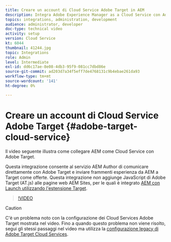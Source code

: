 ```yaml
---
title: Creare un account di Cloud Service Adobe Target in AEM
description: Integra Adobe Experience Manager as a Cloud Service con Adobe Target utilizzando l’autenticazione IMS per Cloud Service e Adobi.
topics: integrations, administration, development
audience: administrator, developer
doc-type: technical video
activity: setup
version: Cloud Service
kt: 6044
thumbnail: 41244.jpg
topic: Integrations
role: Admin
level: Intermediate
exl-id: dd6c17ae-8e08-4db3-95f9-081cc7dbd86e
source-git-commit: ad203d7a34f5eff7de4768131c9b4ebae261da93
workflow-type: tm+mt
source-wordcount: '141'
ht-degree: 0%

---
```


# Creare un account di Cloud Service Adobe Target {#adobe-target-cloud-service}

Il video seguente illustra come collegare AEM come Cloud Service con Adobe Target.

Questa integrazione consente al servizio AEM Author di comunicare direttamente con Adobe Target e inviare frammenti esperienza da AEM a Target come offerte.  Questa integrazione *non* aggiunge JavaScript di Adobe Target (AT.js) alle pagine web AEM Sites, per le quali è integrato [AEM con Launch utilizzando l&#39;estensione Target](../experience-platform-launch/connect-aem-launch-adobe-io.md).

>[!VIDEO](https://video.tv.adobe.com/v/41244?quality=12&learn=on)

>[!CAUTION]
>
>C&#39;è un problema noto con la configurazione dei Cloud Services Adobe Target mostrata nel video. Fino a quando questo problema non viene risolto, segui gli stessi passaggi nel video ma utilizza la [configurazione legacy di Adobe Target Cloud Services](https://experienceleague.adobe.com/docs/experience-manager-learn/aem-target-tutorial/aem-target-implementation/using-aem-cloud-services.html).
